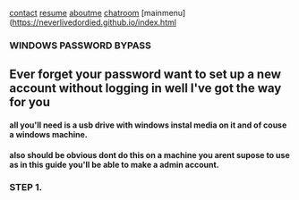 [contact](https://neverlivedordied.github.io/contact.github.io/index.html)   [resume](https://neverlivedordied.github.io/resume/index.html)   [aboutme](https://neverlivedordied.github.io/About-Me/index.html)   [chatroom](https://neverlivedordied.github.io/chatroom/index.html) [mainmenu](https://neverlivedordied.github.io/index.html


### WINDOWS PASSWORD BYPASS

## Ever forget your password want to set up a new account without logging in well I've got the way for you 
#### all you'll need is a usb drive with windows instal media on it and of couse a windows machine.
#### also should be obvious dont do this on a machine you arent supose to use as in this guide you'll be able to make a admin account.

### STEP 1.
